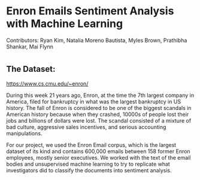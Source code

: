 # Enron Emails Sentiment Analysis with Machine Learning

Contributors: Ryan Kim, Natalia Moreno Bautista, Myles Brown, Prathibha Shankar, Mai Flynn

# 

## The Dataset: 
https://www.cs.cmu.edu/~enron/


During this week 21 years ago, Enron, at the time the 7th largest company in America, filed for bankruptcy in what was the largest bankruptcy in US history. The fall of Enron is considered to be one of the biggest scandals in American history because when they crashed, 10000s of people lost their jobs and billions of dollars were lost. The scandal consisted of a mixture of bad culture, aggressive sales incentives, and serious accounting manipulations.

For our project, we used the Enron Email corpus, which is the largest dataset of its kind and contains 600,000 emails between 158 former Enron employees, mostly senior executives. We worked with the text of the email bodies and unsupervised machine learning to try to replicate what investigators did to classify the documents into sentiment analysis. 

